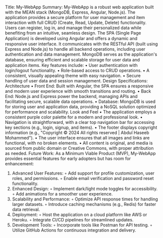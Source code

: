 Title: My-WebApp
Summary:
My-WebApp is a robust web application built with the MEAN stack (MongoDB,
Express, Angular, Node.js). The application provides a secure platform for user
management and item interaction with full CRUD (Create, Read, Update, Delete)
functionality. Users can register, log in, and manage their personalized data while
benefiting from an intuitive, seamless design.
The SPA (Single Page Application) is developed using Angular and oﬀers a dynamic
and responsive user interface. It communicates with the RESTful API (built using
Express and Node.js) to handle all backend operations, including user authentication
and data management. MongoDB serves as the application's database, ensuring
eﬃcient and scalable storage for user data and application items.
Key features include:
• User authentication with login/logout functionality.
• Role-based access to CRUD operations.
• A consistent, visually appealing theme with easy navigation.
• Secure handling of user data and session management.
Design Specifications:
Architecture
• Front End: Built with Angular, the SPA ensures a responsive and modern user
experience with smooth transitions and routing.
• Back End: Node.js and Express power the backend, managing APIs and
facilitating secure, scalable data operations.
• Database: MongoDB is used for storing user and application data, providing a
NoSQL solution optimized for performance and scalability.
Look and Feel
• The application employs a consistent purple color palette for a modern and
professional look.
• Navigation is straightforward, with a clear top navigation bar for accessing key
sections (e.g., login, signup, and items).
• The footer displays copyright information (e.g., "Copyright © 2024 All rights
reserved | Abdul Haseeb Mohammed").
• The user interface ensures that all images and links are functional, with no
broken elements.
• All content is original, and media is sourced from public domain or Creative
Commons, with proper attribution as needed.
Future Work:
As a Minimum Viable Product (MVP), My-WebApp provides essential features for early
adopters but has room for enhancement:
1. Advanced User Features:
◦ Add support for profile customization, user roles, and permissions.
◦ Enable email verification and password reset functionality.
2. Enhanced Design:
◦ Implement dark/light mode toggles for accessibility.
◦ Add animations for a smoother user experience.
3. Scalability and Performance:
◦ Optimize API response times for handling larger datasets.
◦ Introduce caching mechanisms (e.g., Redis) for faster data retrieval.
4. Deployment:
◦ Host the application on a cloud platform like AWS or Heroku.
◦ Integrate CI/CD pipelines for streamlined updates.
5. Development Tools:
◦ Incorporate tools like Postman for API testing.
◦ Utilize GitHub Actions for continuous integration and delivery.